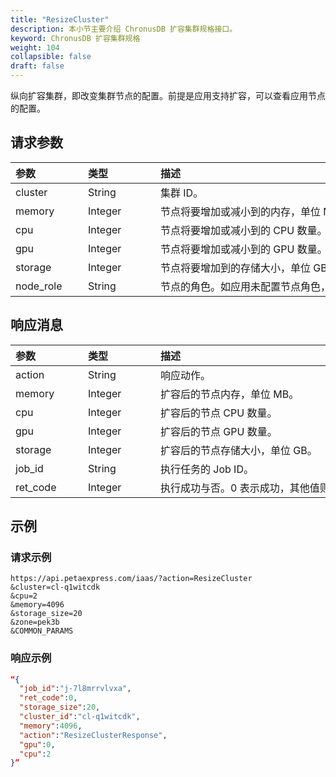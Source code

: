 ```yaml
---
title: "ResizeCluster"
description: 本小节主要介绍 ChronusDB 扩容集群规格接口。 
keyword: ChronusDB 扩容集群规格
weight: 104
collapsible: false
draft: false
---
```




纵向扩容集群，即改变集群节点的配置。前提是应用支持扩容，可以查看应用节点的配置。

## 请求参数

|<span style="display:inline-block;width:100px">参数</span> |<span style="display:inline-block;width:100px">类型</span>|<span style="display:inline-block;width:380px">描述</span>|<span style="display:inline-block;width:100px">是否必选</span>|
| :--- | :--- | :--- | :--- |
| cluster | String | 集群 ID。 | Yes |
| memory | Integer | 节点将要增加或减小到的内存，单位 MB。 | No |
| cpu | Integer | 节点将要增加或减小到的 CPU 数量。 | No |
| gpu | Integer | 节点将要增加或减小到的 GPU 数量。 | No |
| storage | Integer | 节点将要增加到的存储大小，单位 GB。 | No |
| node_role | String | 节点的角色。如应用未配置节点角色，可留空。 | No |

## 响应消息

|<span style="display:inline-block;width:100px">参数</span> |<span style="display:inline-block;width:100px">类型</span>|<span style="display:inline-block;width:380px">描述</span>|
| :--- | :--- | :--- | 
| action | String | 响应动作。 |
| memory | Integer | 扩容后的节点内存，单位 MB。 |
| cpu | Integer | 扩容后的节点 CPU 数量。 |
| gpu | Integer | 扩容后的节点 GPU 数量。 |
| storage | Integer | 扩容后的节点存储大小，单位 GB。|
| job_id | String | 执行任务的 Job ID。 |
| ret_code | Integer | 执行成功与否。0 表示成功，其他值则为错误代码。 |

## 示例 

### 请求示例

```url
https://api.petaexpress.com/iaas/?action=ResizeCluster
&cluster=cl-q1witcdk
&cpu=2
&memory=4096
&storage_size=20
&zone=pek3b
&COMMON_PARAMS
```

### 响应示例

```json
“{
  "job_id":"j-7l8mrrvlvxa",
  "ret_code":0,
  "storage_size":20,
  "cluster_id":"cl-q1witcdk",
  "memory":4096,
  "action":"ResizeClusterResponse",
  "gpu":0,
  "cpu":2
}”
```
